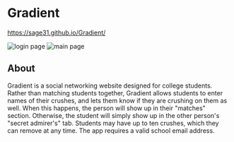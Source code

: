 # Gradient
https://sage31.github.io/Gradient/

![login page](https://i.imgur.com/ILGlCRn.png)
![main page](https://i.imgur.com/2osyBgP.png)

## About
Gradient is a social networking website designed for college students. Rather than matching students together, Gradient allows students to enter names of their crushes, 
and lets them know if they are crushing on them as well. When this happens, the person will show up in their "matches" section. Otherwise, the student
will simply show up in the other person's "secret admirer's" tab. Students may have up to ten crushes, which they can remove at any time. The app requires a valid
school email address.
